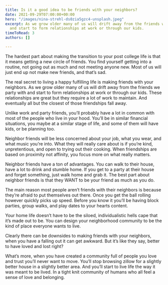 ```yaml
---
title: Is it a good idea to be friends with your neighbors?
date: 2021-09-29T07:00:00+00:00
hero: "/images/nina-strehl-ds0zia5gzc4-unsplash.jpeg"
excerpt: As we grow older many of us will drift away from the friends we party with
  and start to form relationships at work or through our kids.
timeToRead: 3
authors: []

---
```

The hardest part about making the transition to your post college life is that it means getting a new circle of friends. You find yourself getting into a routine, not going out as much and not meeting anyone new. Most of us will  just end up not make new friends, and that’s sad. 

The real secret to living a happy fulfilling life is making friends with your neighbors. As we grow older many of us will drift away from the friends we party with and start to form relationships at work or through our kids. These relationships are great but they require a lot of work to maintain. And eventually all but the closest of those friendships fall away.

Unlike work and party friends, you’ll probably have a lot in common with most of the people who live in your hood. You’ll be in similar financial situations, you maybe at a similar stage of life, and some of them will have kids, or be planning too.

Neighbor friends will be less concerned about your job, what you wear, and what music you’re into. What they will really care about is if you’re kind, unpretentious, and open to trying out their cooking. When friendships are based on proximity not affinity, you focus more on what really matters.

  
Neighbor friends have a ton of advantages. You can walk to their house, have a lot to drink and stumble home. If you get to a party at their house and forget something, just walk home and grab it. The best part about neighbor friends is that they WANT to be your friend as much as you do.

The main reason most people aren’t friends with their neighbors is because they’re afraid to put themselves out there. Once you get the ball rolling however quickly picks up speed. Before you know it you’ll be having block parties, group walks, and play dates to your hearts content.

Your home life doesn’t have to be the siloed, individualistic hells cape that it’s made out to be. You can design your neighborhood community to be the kind of place everyone wants to live.

Clearly there can be downsides to making friends with your neighbors, when you have a falling out it can get awkward. But it’s like they say, better to have loved and lost right? 

What’s more, when you have created a community full of people you love and trust you’ll never want to move. You’ll stop browsing zillow for a slightly better house in a slightly better area. And you’ll start to live life the way it was meant to be lived. In a tight knit community of humans who all feel a sense of love and belonging.